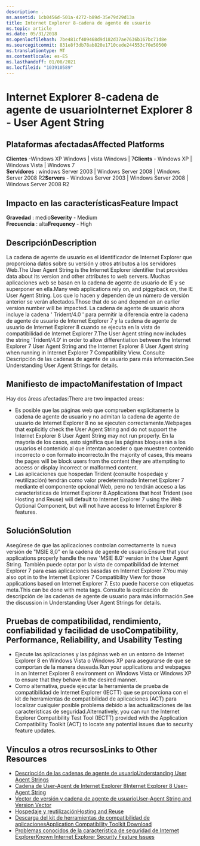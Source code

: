 ```yaml
---
description: .
ms.assetid: 1cb0456d-501a-4272-b89d-35e79d29d13a
title: Internet Explorer 8-cadena de agente de usuario
ms.topic: article
ms.date: 05/31/2018
ms.openlocfilehash: 7be481cf409468d9d182d37ae7636b167bc71d8e
ms.sourcegitcommit: 831e8f3db78ab820e1710cede244553c70e50500
ms.translationtype: MT
ms.contentlocale: es-ES
ms.lasthandoff: 01/08/2021
ms.locfileid: "103910589"
---
```

# <a name="internet-explorer-8---user-agent-string"></a><span data-ttu-id="4056f-103">Internet Explorer 8-cadena de agente de usuario</span><span class="sxs-lookup"><span data-stu-id="4056f-103">Internet Explorer 8 - User Agent String</span></span>

## <a name="affected-platforms"></a><span data-ttu-id="4056f-104">Plataformas afectadas</span><span class="sxs-lookup"><span data-stu-id="4056f-104">Affected Platforms</span></span>

 <span data-ttu-id="4056f-105">**Clientes** -Windows XP Windows \| vista Windows \| 7</span><span class="sxs-lookup"><span data-stu-id="4056f-105">**Clients** - Windows XP \| Windows Vista \| Windows 7</span></span>  
<span data-ttu-id="4056f-106">**Servidores** : windows Server 2003 \| Windows Server 2008 \| Windows Server 2008 R2</span><span class="sxs-lookup"><span data-stu-id="4056f-106">**Servers** - Windows Server 2003 \| Windows Server 2008 \| Windows Server 2008 R2</span></span>  










## <a name="feature-impact"></a><span data-ttu-id="4056f-107">Impacto en las características</span><span class="sxs-lookup"><span data-stu-id="4056f-107">Feature Impact</span></span>

<span data-ttu-id="4056f-108">**Gravedad** : medio</span><span class="sxs-lookup"><span data-stu-id="4056f-108">**Severity** - Medium</span></span>  
<span data-ttu-id="4056f-109">**Frecuencia** : alta</span><span class="sxs-lookup"><span data-stu-id="4056f-109">**Frequency** - High</span></span>  











## <a name="description"></a><span data-ttu-id="4056f-110">Descripción</span><span class="sxs-lookup"><span data-stu-id="4056f-110">Description</span></span>

<span data-ttu-id="4056f-111">La cadena de agente de usuario es el identificador de Internet Explorer que proporciona datos sobre su versión y otros atributos a los servidores Web.</span><span class="sxs-lookup"><span data-stu-id="4056f-111">The User Agent String is the Internet Explorer identifier that provides data about its version and other attributes to web servers.</span></span> <span data-ttu-id="4056f-112">Muchas aplicaciones web se basan en la cadena de agente de usuario de IE y se superponer en ella.</span><span class="sxs-lookup"><span data-stu-id="4056f-112">Many web applications rely on, and piggyback on, the IE User Agent String.</span></span> <span data-ttu-id="4056f-113">Los que lo hacen y dependen de un número de versión anterior se verán afectados.</span><span class="sxs-lookup"><span data-stu-id="4056f-113">Those that do so and depend on an earlier version number will be impacted.</span></span> <span data-ttu-id="4056f-114">La cadena de agente de usuario ahora incluye la cadena ' Trident/4.0 ' para permitir la diferencia entre la cadena de agente de usuario de Internet Explorer 7 y la cadena de agente de usuario de Internet Explorer 8 cuando se ejecuta en la vista de compatibilidad de Internet Explorer 7.</span><span class="sxs-lookup"><span data-stu-id="4056f-114">The User Agent string now includes the string 'Trident/4.0' in order to allow differentiation between the Internet Explorer 7 User Agent String and the Internet Explorer 8 User Agent string when running in Internet Explorer 7 Compatibility View.</span></span> <span data-ttu-id="4056f-115">Consulte Descripción de las cadenas de agente de usuario para más información.</span><span class="sxs-lookup"><span data-stu-id="4056f-115">See Understanding User Agent Strings for details.</span></span>

## <a name="manifestation-of-impact"></a><span data-ttu-id="4056f-116">Manifiesto de impacto</span><span class="sxs-lookup"><span data-stu-id="4056f-116">Manifestation of Impact</span></span>

<span data-ttu-id="4056f-117">Hay dos áreas afectadas:</span><span class="sxs-lookup"><span data-stu-id="4056f-117">There are two impacted areas:</span></span>

-   <span data-ttu-id="4056f-118">Es posible que las páginas web que comprueben explícitamente la cadena de agente de usuario y no admitan la cadena de agente de usuario de Internet Explorer 8 no se ejecuten correctamente.</span><span class="sxs-lookup"><span data-stu-id="4056f-118">Webpages that explicitly check the User Agent String and do not support the Internet Explorer 8 User Agent String may not run properly.</span></span> <span data-ttu-id="4056f-119">En la mayoría de los casos, esto significa que las páginas bloquearán a los usuarios el contenido al que intentan acceder o que muestren contenido incorrecto o con formato incorrecto.</span><span class="sxs-lookup"><span data-stu-id="4056f-119">In the majority of cases, this means the pages will be block users from the content they are attempting to access or display incorrect or malformed content.</span></span>
-   <span data-ttu-id="4056f-120">Las aplicaciones que hospedan Trident (consulte hospedaje y reutilización) tendrán como valor predeterminado Internet Explorer 7 mediante el componente opcional Web, pero no tendrán acceso a las características de Internet Explorer 8.</span><span class="sxs-lookup"><span data-stu-id="4056f-120">Applications that host Trident (see Hosting and Reuse) will default to Internet Explorer 7 using the Web Optional Component, but will not have access to Internet Explorer 8 features.</span></span>

## <a name="solution"></a><span data-ttu-id="4056f-121">Solución</span><span class="sxs-lookup"><span data-stu-id="4056f-121">Solution</span></span>

<span data-ttu-id="4056f-122">Asegúrese de que las aplicaciones controlan correctamente la nueva versión de "MSIE 8,0" en la cadena de agente de usuario.</span><span class="sxs-lookup"><span data-stu-id="4056f-122">Ensure that your applications properly handle the new 'MSIE 8.0' version in the User Agent String.</span></span> <span data-ttu-id="4056f-123">También puede optar por la vista de compatibilidad de Internet Explorer 7 para esas aplicaciones basadas en Internet Explorer 7.</span><span class="sxs-lookup"><span data-stu-id="4056f-123">You may also opt in to the Internet Explorer 7 Compatibility View for those applications based on Internet Explorer 7.</span></span> <span data-ttu-id="4056f-124">Esto puede hacerse con etiquetas meta.</span><span class="sxs-lookup"><span data-stu-id="4056f-124">This can be done with meta tags.</span></span> <span data-ttu-id="4056f-125">Consulte la explicación de descripción de las cadenas de agente de usuario para más información.</span><span class="sxs-lookup"><span data-stu-id="4056f-125">See the discussion in Understanding User Agent Strings for details.</span></span>

## <a name="compatibility-performance-reliability-and-usability-testing"></a><span data-ttu-id="4056f-126">Pruebas de compatibilidad, rendimiento, confiabilidad y facilidad de uso</span><span class="sxs-lookup"><span data-stu-id="4056f-126">Compatibility, Performance, Reliability, and Usability Testing</span></span>

-   <span data-ttu-id="4056f-127">Ejecute las aplicaciones y las páginas web en un entorno de Internet Explorer 8 en Windows Vista o Windows XP para asegurarse de que se comportan de la manera deseada.</span><span class="sxs-lookup"><span data-stu-id="4056f-127">Run your applications and webpages in an Internet Explorer 8 environment on Windows Vista or Windows XP to ensure that they behave in the desired manner.</span></span>
-   <span data-ttu-id="4056f-128">Como alternativa, puede ejecutar la herramienta de prueba de compatibilidad de Internet Explorer (IECTT) que se proporciona con el kit de herramientas de compatibilidad de aplicaciones (ACT) para localizar cualquier posible problema debido a las actualizaciones de las características de seguridad.</span><span class="sxs-lookup"><span data-stu-id="4056f-128">Alternatively, you can run the Internet Explorer Compatibility Test Tool (IECTT) provided with the Application Compatibility Toolkit (ACT) to locate any potential issues due to security feature updates.</span></span>

## <a name="links-to-other-resources"></a><span data-ttu-id="4056f-129">Vínculos a otros recursos</span><span class="sxs-lookup"><span data-stu-id="4056f-129">Links to Other Resources</span></span>

-   <span data-ttu-id="4056f-130">[Descripción de las cadenas de agente de usuario](/previous-versions/windows/internet-explorer/ie-developer/compatibility/ms537503(v=vs.85))</span><span class="sxs-lookup"><span data-stu-id="4056f-130">[Understanding User Agent Strings](/previous-versions/windows/internet-explorer/ie-developer/compatibility/ms537503(v=vs.85))</span></span>
-   [<span data-ttu-id="4056f-131">Cadena de User-Agent de Internet Explorer 8</span><span class="sxs-lookup"><span data-stu-id="4056f-131">Internet Explorer 8 User-Agent String</span></span>](/archive/blogs/ie/)
-   [<span data-ttu-id="4056f-132">Vector de versión y cadena de agente de usuario</span><span class="sxs-lookup"><span data-stu-id="4056f-132">User-Agent String and Version Vector</span></span>](https://archive.msdn.microsoft.com/ie8whitepapers)
-   <span data-ttu-id="4056f-133">[Hospedaje y reutilización](/previous-versions/windows/internet-explorer/ie-developer/platform-apis/aa752038(v=vs.85))</span><span class="sxs-lookup"><span data-stu-id="4056f-133">[Hosting and Reuse](/previous-versions/windows/internet-explorer/ie-developer/platform-apis/aa752038(v=vs.85))</span></span>
-   [<span data-ttu-id="4056f-134">Descarga del kit de herramientas de compatibilidad de aplicaciones</span><span class="sxs-lookup"><span data-stu-id="4056f-134">Application Compatibility Toolkit Download</span></span>](/windows-hardware/get-started/adk-install)
-   <span data-ttu-id="4056f-135">[Problemas conocidos de la característica de seguridad de Internet Explorer](/previous-versions/windows/it-pro/windows-7/cc722079(v=ws.10))</span><span class="sxs-lookup"><span data-stu-id="4056f-135">[Known Internet Explorer Security Feature Issues](/previous-versions/windows/it-pro/windows-7/cc722079(v=ws.10))</span></span>

 

 

